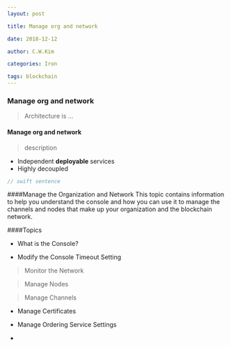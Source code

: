 ```yaml
---
layout: post 

title: Manage org and network 

date: 2018-12-12 

author: C.W.Kim 

categories: Iron 

tags: blockchain 
---
```

### Manage org and network  ### 
> Architecture is ... 
#### Manage org and network #### 
> description  
* Independent **deployable** services 
* Highly decoupled 
```swift 
// swift sentence 
```
 ####Manage the Organization and Network
This topic contains information to help you understand the console and how you can use it to manage the channels and nodes that make up your organization and the blockchain network.

####Topics

* What is the Console?

* Modify the Console Timeout Setting

>Monitor the Network

>Manage Nodes

>Manage Channels

* Manage Certificates

* Manage Ordering Service Settings

* 